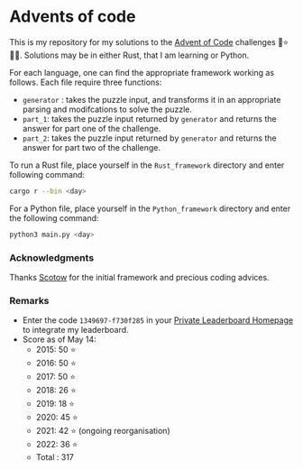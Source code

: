 # Advents of code

This is my repository for my solutions to the [Advent of Code](https://adventofcode.com) challenges 🎄⭐️🎅🏻.
Solutions may be in either Rust, that I am learning or Python.

For each language, one can find the appropriate framework working as follows.
Each file require three functions:
- `generator` : takes the puzzle input, and transforms it in an appropriate parsing and modifcations to solve the puzzle.
- `part_1`: takes the puzzle input returned by `generator` and returns the answer for part one of the challenge.
- `part_2`: takes the puzzle input returned by `generator` and returns the answer for part two of the challenge.

To run a Rust file, place yourself in the `Rust_framework` directory and enter following command:
```bash
cargo r --bin <day> 
```
For a Python file, place yourself in the `Python_framework` directory and enter the following command:
```bash
python3 main.py <day> 
```

### Acknowledgments
Thanks [Scotow](https://github.com/scotow) for the initial framework and precious coding advices.

### Remarks
- Enter the code `1349697-f730f285` in your [Private Leaderboard Homepage](https://adventofcode.com/2022/leaderboard/private) to integrate my leaderboard.
- Score as of May 14:
  - 2015: 50 ⭐️
  - 2016: 50 ⭐️
  - 2017: 50 ⭐️
  - 2018: 26 ⭐️ 
  - 2019: 18 ⭐️ 
  - 2020: 45 ⭐️ 
  - 2021: 42 ⭐️ (ongoing reorganisation)
  - 2022: 36 ⭐️
  - Total : 317

